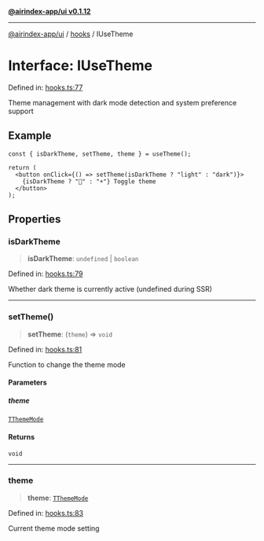 [**@airindex-app/ui v0.1.12**](../../README.md)

***

[@airindex-app/ui](../../README.md) / [hooks](../README.md) / IUseTheme

# Interface: IUseTheme

Defined in: [hooks.ts:77](https://github.com/airindex-app/ui/blob/51b723e17db3d2d7342fc2d9bd4a36ea0ad71f2a/src/types/hooks.ts#L77)

Theme management with dark mode detection and system preference support

## Example

```tsx
const { isDarkTheme, setTheme, theme } = useTheme();

return (
  <button onClick={() => setTheme(isDarkTheme ? "light" : "dark")}>
    {isDarkTheme ? "🌙" : "☀️"} Toggle theme
  </button>
);
```

## Properties

### isDarkTheme

> **isDarkTheme**: `undefined` \| `boolean`

Defined in: [hooks.ts:79](https://github.com/airindex-app/ui/blob/51b723e17db3d2d7342fc2d9bd4a36ea0ad71f2a/src/types/hooks.ts#L79)

Whether dark theme is currently active (undefined during SSR)

***

### setTheme()

> **setTheme**: (`theme`) => `void`

Defined in: [hooks.ts:81](https://github.com/airindex-app/ui/blob/51b723e17db3d2d7342fc2d9bd4a36ea0ad71f2a/src/types/hooks.ts#L81)

Function to change the theme mode

#### Parameters

##### theme

[`TThemeMode`](../type-aliases/TThemeMode.md)

#### Returns

`void`

***

### theme

> **theme**: [`TThemeMode`](../type-aliases/TThemeMode.md)

Defined in: [hooks.ts:83](https://github.com/airindex-app/ui/blob/51b723e17db3d2d7342fc2d9bd4a36ea0ad71f2a/src/types/hooks.ts#L83)

Current theme mode setting

